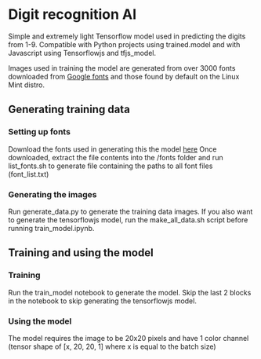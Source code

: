 # Digit recognition AI
Simple and extremely light Tensorflow model used in predicting the digits from 1-9. Compatible with Python projects using trained.model and with Javascript using Tensorflowjs and tfjs_model.

Images used in training the model are generated from over 3000 fonts downloaded from [Google fonts](https://fonts.google.com/) and those found by default on the Linux Mint distro.

## Generating training data
### Setting up fonts
Download the fonts used in generating this the model [here](https://mega.nz/file/lqhAmQYJ#MWhRw25wPtk43pWgvAUVT4RagPZazoodrFoSH5LipgE)
Once downloaded, extract the file contents into the /fonts folder and run list_fonts.sh to generate file containing the paths to all font files (font_list.txt)

### Generating the images
Run generate_data.py to generate the training data images. If you also want to generate the tensorflowjs model, run the make_all_data.sh script before running train_model.ipynb.

## Training and using the model
### Training
Run the train_model notebook to generate the model. Skip the last 2 blocks in the notebook to skip generating the tensorflowjs model.

### Using the model
The model requires the image to be 20x20 pixels and have 1 color channel (tensor shape of \[x, 20, 20, 1] where x is equal to the batch size)